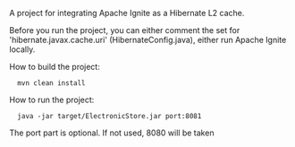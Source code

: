 A project for integrating Apache Ignite as a Hibernate L2 cache.

Before you run the project, you can either comment the set for 'hibernate.javax.cache.uri' (HibernateConfig.java), either run Apache Ignite locally.

How to build the project:
```shell
  mvn clean install
```

How to run the project:
```shell.
  java -jar target/ElectronicStore.jar port:8081
```

The port part is optional. If not used, 8080 will be taken



